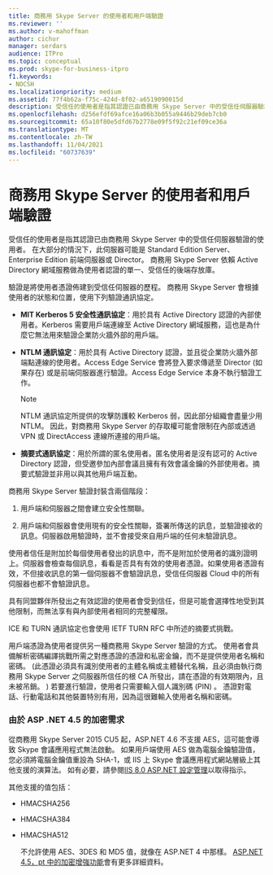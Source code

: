 ```yaml
---
title: 商務用 Skype Server 的使用者和用戶端驗證
ms.reviewer: ''
ms.author: v-mahoffman
author: cichur
manager: serdars
audience: ITPro
ms.topic: conceptual
ms.prod: skype-for-business-itpro
f1.keywords:
- NOCSH
ms.localizationpriority: medium
ms.assetid: 77f4b62a-f75c-424d-8f02-a6519090015d
description: 受信任的使用者是指其認證已由商務用 Skype Server 中的受信任伺服器驗證的使用者。 在大部分的情況下，此伺服器可能是 Standard Edition Server、Enterprise Edition 前端伺服器或 Director。 商務用 Skype Server 依賴 Active Directory 網域服務做為使用者認證的單一、受信任的後端存放庫。
ms.openlocfilehash: d256efdf69afce16a06b3b055a9446b29deb7cb0
ms.sourcegitcommit: 65a10f80e5dfd67b2778e09f5f92c21ef09ce36a
ms.translationtype: MT
ms.contentlocale: zh-TW
ms.lasthandoff: 11/04/2021
ms.locfileid: "60737639"
---
```

# <a name="user-and-client-authentication-for-skype-for-business-server"></a>商務用 Skype Server 的使用者和用戶端驗證
 
受信任的使用者是指其認證已由商務用 Skype Server 中的受信任伺服器驗證的使用者。 在大部分的情況下，此伺服器可能是 Standard Edition Server、Enterprise Edition 前端伺服器或 Director。 商務用 Skype Server 依賴 Active Directory 網域服務做為使用者認證的單一、受信任的後端存放庫。
  
驗證是將使用者憑證佈建到受信任伺服器的歷程。 商務用 Skype Server 會根據使用者的狀態和位置，使用下列驗證通訊協定。
  
- **MIT Kerberos 5 安全性通訊協定**：用於具有 Active Directory 認證的內部使用者。Kerberos 需要用戶端連線至 Active Directory 網域服務，這也是為什麼它無法用來驗證企業防火牆外部的用戶端。
    
- **NTLM 通訊協定**：用於具有 Active Directory 認證，並且從企業防火牆外部端點連線的使用者。Access Edge Service 會將登入要求傳遞至 Director (如果存在) 或是前端伺服器進行驗證。Access Edge Service 本身不執行驗證工作。
    
    > [!NOTE]
    > NTLM 通訊協定所提供的攻擊防護較 Kerberos 弱，因此部分組織會盡量少用 NTLM。 因此，對商務用 Skype Server 的存取權可能會限制在內部或透過 VPN 或 DirectAccess 連線所連接的用戶端。 
  
- **摘要式通訊協定**：用於所謂的匿名使用者。匿名使用者是沒有認可的 Active Directory 認證，但受邀參加內部會議且擁有有效會議金鑰的外部使用者。摘要式驗證並非用以與其他用戶端互動。
    
商務用 Skype Server 驗證封裝含兩個階段：
  
1. 用戶端和伺服器之間會建立安全性關聯。
    
2. 用戶端和伺服器會使用現有的安全性關聯，簽署所傳送的訊息，並驗證接收的訊息。伺服器啟用驗證時，並不會接受來自用戶端的任何未驗證訊息。
    
使用者信任是附加於每個使用者發出的訊息中，而不是附加於使用者的識別證明上。伺服器會檢查每個訊息，看看是否具有有效的使用者憑證。如果使用者憑證有效，不但接收訊息的第一個伺服器不會驗證訊息，受信任伺服器 Cloud 中的所有伺服器也都不會驗證訊息。
  
具有同盟夥伴所發出之有效認證的使用者會受到信任，但是可能會選擇性地受到其他限制，而無法享有與內部使用者相同的完整權限。
  
ICE 和 TURN 通訊協定也會使用 IETF TURN RFC 中所述的摘要式挑戰。
  
用戶端憑證為使用者提供另一種商務用 Skype Server 驗證的方式。 使用者會具備解析密碼編譯挑戰所需之對應憑證的憑證和私密金鑰，而不是提供使用者名稱和密碼。  (此憑證必須具有識別使用者的主體名稱或主體替代名稱，且必須由執行商務用 Skype Server 之伺服器所信任的根 CA 所發出，請在憑證的有效期限內，且未被吊銷。 ) 若要進行驗證，使用者只需要輸入個人識別碼 (PIN) 。 憑證對電話、行動電話和其他裝置特別有用，因為這很難輸入使用者名稱和密碼。
  
### <a name="cryptographic-requirements-due-to-asp-net-45"></a>由於 ASP .NET 4.5 的加密需求 

從商務用 Skype Server 2015 CU5 起，ASP.NET 4.6 不支援 AES，這可能會導致 Skype 會議應用程式無法啟動。 如果用戶端使用 AES 做為電腦金鑰驗證值，您必須將電腦金鑰值重設為 SHA-1，或 IIS 上 Skype 會議應用程式網站層級上其他支援的演算法。 如有必要，請參閱[IIS 8.0 ASP.NET 設定管理](/iis/get-started/whats-new-in-iis-8/iis-80-aspnet-configuration-management)以取得指示。
  
其他支援的值包括：
  
- HMACSHA256
    
- HMACSHA384
    
- HMACSHA512
    
  不允許使用 AES、3DES 和 MD5 值，就像在 ASP.NET 4 中那樣。 [ASP.NET 4.5，pt 中的加密增強功能](https://blogs.msdn.microsoft.com/webdev/2012/10/23/cryptographic-improvements-in-asp-net-4-5-pt-2/)會有更多詳細資料。
